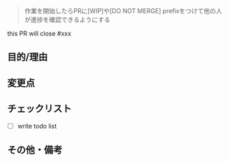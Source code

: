 > 作業を開始したらPRに[WIP]や[DO NOT MERGE] prefixをつけて他の人が進捗を確認できるようにする


this PR will close #xxx


## 目的/理由


## 変更点 


## チェックリスト

- [ ] write todo list


## その他・備考
